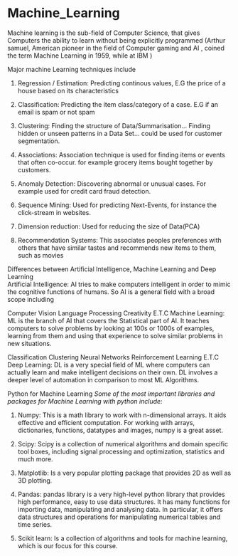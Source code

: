 # Machine_Learning
Machine learning is the sub-field of Computer Science, that gives Computers the ability to learn without being explicitly programmed (Arthur samuel, American pioneer in the field of Computer gaming and AI , coined the term Machine Learning in 1959, while at IBM )

Major machine Learning techniques include
1. Regression / Estimation: Predicting continous values, E.G the price of a house based on its characteristics

2. Classification: Predicting the item class/category of a case. E.G if an email is spam or not spam

3. Clustering: Finding the structure of Data/Summarisation... Finding hidden or unseen patterns in a Data Set... could be used for customer segmentation.

4. Associations: Association technique is used for finding items or events that often co-occur. for example grocery items bought together by customers.

5. Anomaly Detection: Discovering abnormal or unusual cases. For example used for credit card fraud detection.

6. Sequence Mining: Used for predicting Next-Events, for instance the click-stream in websites.

7. Dimension reduction: Used for reducing the size of Data(PCA)

8. Recommendation Systems: This associates peoples preferences with others that have similar tastes and recommends new items to them, such as movies

Differences between Artificial Intelligence, Machine Learning and Deep Learning<br>
Artificial Intelligence:
AI tries to make computers intelligent in order to mimic the cognitive functions of humans. So AI is a general field with a broad scope including

Computer Vision
Language Processing
Creativity
E.T.C
Machine Learning:
ML is the branch of AI that covers the Statistical part of AI. It teaches computers to solve problems by looking at 100s or 1000s of examples, learning from them and using that experience to solve similar problems in new situations. 

Classification
Clustering
Neural Networks
Reinforcement Learning
E.T.C
Deep Learning:
DL is a very special field of ML where computers can actually learn and make intelligent decisions on their own.
DL involves a deeper level of automation in comparison to most ML Algorithms.

Python for Machine Learning
_Some of the most important libraries and packages for Machine Learning with python include:_

1. Numpy:
This is a math library to work with n-dimensional arrays. It aids effective and efficient computation.
For working with arrays, dictionaries, functions, datatypes and images, numpy is a great asset.

2. Scipy:
Scipy is a collection of numerical algorithms and domain specific tool boxes, including signal processing and optimization, statistics and much more.

3. Matplotlib:
Is a very popular plotting package that provides 2D as well as 3D plotting.

4. Pandas:
pandas library is a very high-level python library that provides high performance, easy to use data structures.
It has many functions for importing data, manipulating and analysing data. In particular, it offers data structures and operations for manipulating numerical tables and time series.

5. Scikit learn:
Is a collection of algorithms and tools for machine learning, which is our focus for this course.
